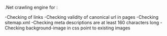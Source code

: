 .Net crawling engine for :

-Checking of links
-Checking validity of canonical url in pages
-Checking sitemap.xml
-Checking meta descriptions are at least 160 characters long
-Checking background-image in css point to existing images